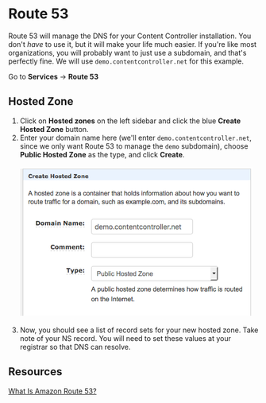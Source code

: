 # Route 53

Route 53 will manage the DNS for your Content Controller installation.  You don't _have_ to use it, but it will make your life much easier.  If you're like most organizations, you will probably want to just use a subdomain, and that's perfectly fine.  We will use `demo.contentcontroller.net` for this example.

Go to **Services** -> **Route 53**

## Hosted Zone

1. Click on **Hosted zones** on the left sidebar and click the blue **Create Hosted Zone** button.
2. Enter your domain name here (we'll enter `demo.contentcontroller.net`, since we only want Route 53 to manage the `demo` subdomain), choose **Public Hosted Zone** as the type, and click **Create**. <br><br>![Create hosted zone](img/r53-hosted-zone.png)<br><br>
3. Now, you should see a list of record sets for your new hosted zone.  Take note of your NS record.  You will need to set these values at your registrar so that DNS can resolve.

## Resources

[What Is Amazon Route 53?](https://docs.aws.amazon.com/Route53/latest/DeveloperGuide/Welcome.html)
